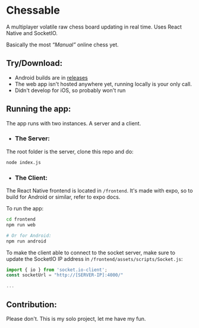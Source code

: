 # Chessable

 A multiplayer volatile raw chess board updating in real time.
 Uses React Native and SocketIO.

Basically the most _“Manual”_ online chess yet.

## Try/Download:
- Android builds are in [releases](https://github.com/thomas-catt/ChessMultiplayer/releases)
- The web app isn't hosted anywhere yet, running locally is your only call.
- Didn't develop for iOS, so probably won't run


## Running the app:
The app runs with two instances. A server and a client.
- ### The Server:
The root folder is the server, clone this repo and do:

```bash
node index.js
```
- ### The Client:
The React Native frontend is located in `/frontend`. It's made with expo, so to build for Android or similar, refer to expo docs.

To run the app:

```bash
cd frontend
npm run web

# Or for Android:
npm run android
```

To make the client able to connect to the socket server, make sure to update the SocketIO IP address in `/frontend/assets/scripts/Socket.js`:

```javascript
import { io } from 'socket.io-client';
const socketUrl = "http://[SERVER-IP]:4000/"

...
```

## Contribution:
Please don't. This is my solo project, let me have my fun.
